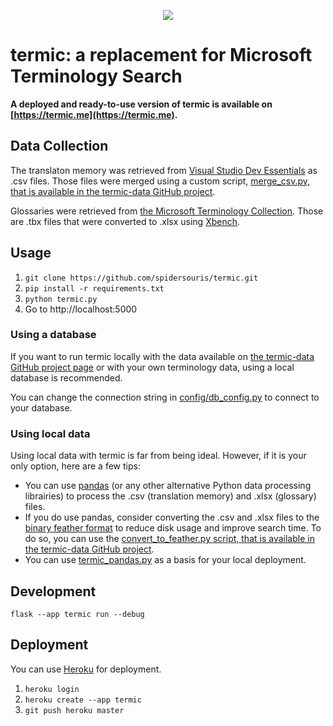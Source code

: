 <p align="center">
  <img src="https://github.com/Spidersouris/termic/assets/7102007/9b186166-8fe2-475f-be4b-1bc718a56881">
</p>

# termic: a replacement for Microsoft Terminology Search

**A deployed and ready-to-use version of termic is available on [https://termic.me](https://termic.me).**

## Data Collection

The translaton memory was retrieved from [Visual Studio Dev Essentials](https://my.visualstudio.com/downloads?pid=6822) as .csv files. Those files were merged using a custom script, [merge_csv.py, that is available in the termic-data GitHub project](https://github.com/Spidersouris/termic-data/blob/main/scripts/merge_csv.py).

Glossaries were retrieved from [the Microsoft Terminology Collection](https://www.microsoft.com/en-us/language/Terminology). Those are .tbx files that were converted to .xlsx using [Xbench](https://www.xbench.net/).

## Usage

1) `git clone https://github.com/spidersouris/termic.git`
2) `pip install -r requirements.txt`
3) `python termic.py`
4) Go to http://localhost:5000

### Using a database

If you want to run termic locally with the data available on [the termic-data GitHub project page](https://github.com/Spidersouris/termic-data) or with your own terminology data, using a local database is recommended.

You can change the connection string in [config/db_config.py](https://github.com/Spidersouris/termic/blob/main/config/db_config.py) to connect to your database.

### Using local data

Using local data with termic is far from being ideal. However, if it is your only option, here are a few tips:
- You can use [pandas](https://pandas.pydata.org/) (or any other alternative Python data processing librairies) to process the .csv (translation memory) and .xlsx (glossary) files.
- If you do use pandas, consider converting the .csv and .xlsx files to the [binary feather format](https://pandas.pydata.org/docs/reference/api/pandas.DataFrame.to_feather.html) to reduce disk usage and improve search time. To do so, you can use the [convert_to_feather.py script, that is available in the termic-data GitHub project](https://github.com/Spidersouris/termic-data/blob/main/scripts/convert_to_feather.py).
- You can use [termic_pandas.py](https://gist.github.com/Spidersouris/e2509906b3a609f87947bc657bffabde) as a basis for your local deployment.

## Development

`flask --app termic run --debug`

## Deployment

You can use [Heroku](https://dashboard.heroku.com/new-app) for deployment.

1) `heroku login`
2) `heroku create --app termic`
3) `git push heroku master`
